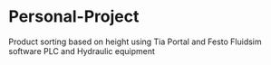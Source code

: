 # Personal-Project
Product sorting based on height using Tia Portal and Festo Fluidsim software
PLC and Hydraulic equipment
